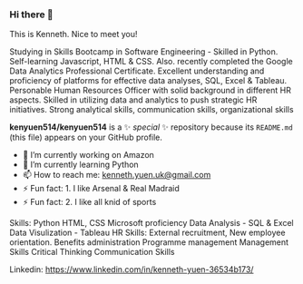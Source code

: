 ### Hi there 👋
This is Kenneth. Nice to meet you!

Studying in Skills Bootcamp in Software Engineering - Skilled in Python.
Self-learning Javascript, HTML & CSS. Also. recently completed the Google
Data Analytics Professional Certificate. Excellent understanding and
proficiency of platforms for effective data analyses, SQL, Excel & Tableau.
Personable Human Resources Officer with solid background in different HR
aspects. Skilled in utilizing data and analytics to push strategic HR
initiatives. Strong analytical skills, communication skills, organizational skills

**kenyuen514/kenyuen514** is a ✨ _special_ ✨ repository because its `README.md` (this file) appears on your GitHub profile.

- 🔭 I’m currently working on Amazon
- 🌱 I’m currently learning Python
- 📫 How to reach me: kenneth.yuen.uk@gmail.com
- ⚡ Fun fact: 1. I like Arsenal & Real Madraid
- ⚡ Fun fact: 2. I like all knid of sports

Skills:
Python
HTML, CSS
Microsoft proficiency
Data Analysis - SQL & Excel
Data Visulization - Tableau
HR Skills: External recruitment,
New employee orientation.
Benefits administration
Programme management
Management Skills
Critical Thinking
Communication Skills

Linkedin: https://www.linkedin.com/in/kenneth-yuen-36534b173/
